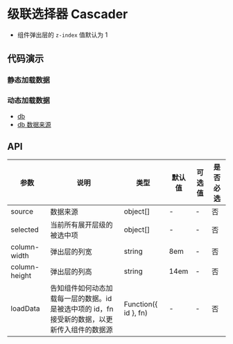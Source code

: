 # 级联选择器 Cascader

- 组件弹出层的 `z-index` 值默认为 1

## 代码演示

### 静态加载数据

<ClientOnly>
  <demo-cascader-1 />
</ClientOnly>

### 动态加载数据

<ClientOnly>
  <demo-cascader-2 />
</ClientOnly>

- [db](https://github.com/hehe1111/fun-ui/blob/master/tests/fixture/db.js)
- [db 数据来源](https://github.com/eduosi/district/blob/master/district-full.csv)

## API

| 参数          | 说明                                                                                          | 类型                 | 默认值 | 可选值 | 是否必选 |
| ------------- | --------------------------------------------------------------------------------------------- | -------------------- | ------ | ------ | -------- |
| source        | 数据来源                                                                                      | object[]             | -      | -      | 否       |
| selected      | 当前所有展开层级的被选中项                                                                    | object[]             | -      | -      | 否       |
| column-width  | 弹出层的列宽                                                                                  | string               | 8em    | -      | 否       |
| column-height | 弹出层的列高                                                                                  | string               | 14em   | -      | 否       |
| loadData      | 告知组件如何动态加载每一层的数据。id 是被选中项的 id，fn 接受新的数据，以更新传入组件的数据源 | Function({ id }, fn) | -      | -      | 否       |
